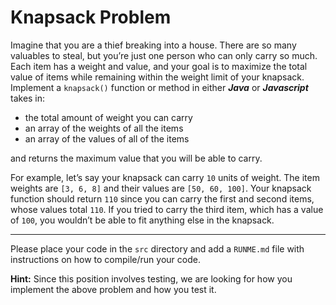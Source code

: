 # Knapsack Problem
Imagine that you are a thief breaking into a house. There are so many valuables to steal, but you’re just one person who can only carry so much. Each item has a weight and value, and your goal is to maximize the total value of items while remaining within the weight limit of your knapsack. Implement a `knapsack()` function or method in either ***Java*** or ***Javascript*** takes in:

* the total amount of weight you can carry
* an array of the weights of all the items
* an array of the values of all of the items

and returns the maximum value that you will be able to carry.

For example, let’s say your knapsack can carry `10` units of weight. The item weights are `[3, 6, 8]` and their values are `[50, 60, 100]`. Your knapsack function should return `110` since you can carry the first and second items, whose values total `110`. If you tried to carry the third item, which has a value of `100`, you wouldn’t be able to fit anything else in the knapsack.

***

Please place your code in the `src` directory and add a `RUNME.md` file with instructions on how to compile/run your code.

**Hint:** Since this position involves testing, we are looking for how you implement the above problem and how you test it.

